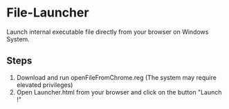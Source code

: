 # File-Launcher
Launch internal executable file directly from your browser on Windows System.
## Steps
1. Download and run openFileFromChrome.reg (The system may require elevated privileges)
2. Open Launcher.html from your browser and click on the button "Launch !"
